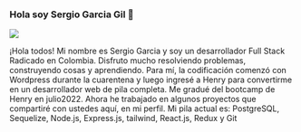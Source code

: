 ### Hola soy Sergio Garcia Gil 👋
<img src="https://blog.openclassrooms.com/es/wp-content/uploads/sites/5/2017/09/AdobeStock_126016889apaisado.jpg">

¡Hola todos! Mi nombre es Sergio Garcia y soy un desarrollador Full Stack Radicado en Colombia. Disfruto mucho resolviendo problemas, construyendo cosas y aprendiendo. Para mí, la codificación comenzó con Wordpress durante la cuarentena y luego ingresé a Henry para convertirme en un desarrollador web de pila completa. Me gradué del bootcamp de Henry en julio2022. Ahora he trabajado en algunos proyectos que compartiré con ustedes aquí, en mi perfil. Mi pila actual es: PostgreSQL, Sequelize, Node.js, Express.js, tailwind, React.js, Redux y Git
                         

<!--
**SergioGarciaGil/SergioGarciaGil** is a ✨ _special_ ✨ repository because its `README.md` (this file) appears on your GitHub profile.

Here are some ideas to get you started:

- 🔭 I’m currently working on ...
- 🌱 I’m currently learning ...
- 👯 I’m looking to collaborate on ...
- 🤔 I’m looking for help with ...
- 💬 Ask me about ...
- 📫 How to reach me: ...
- 😄 Pronouns: ...
- ⚡ Fun fact: ...
-->
